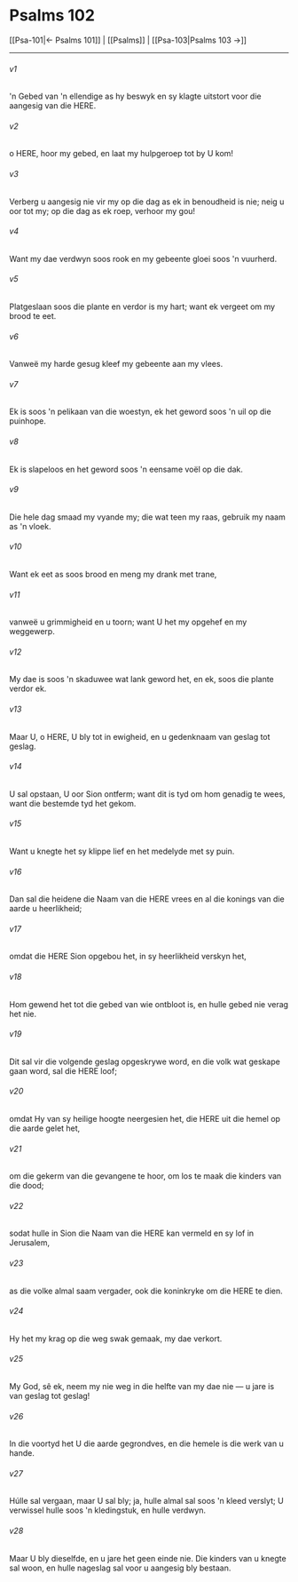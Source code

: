 # Psalms 102

[[Psa-101|← Psalms 101]] | [[Psalms]] | [[Psa-103|Psalms 103 →]]
***

###### v1
'n Gebed van 'n ellendige as hy beswyk en sy klagte uitstort voor die aangesig van die HERE. 
###### v2
o HERE, hoor my gebed, en laat my hulpgeroep tot by U kom! 
###### v3
Verberg u aangesig nie vir my op die dag as ek in benoudheid is nie; neig u oor tot my; op die dag as ek roep, verhoor my gou! 
###### v4
Want my dae verdwyn soos rook en my gebeente gloei soos 'n vuurherd. 
###### v5
Platgeslaan soos die plante en verdor is my hart; want ek vergeet om my brood te eet. 
###### v6
Vanweë my harde gesug kleef my gebeente aan my vlees. 
###### v7
Ek is soos 'n pelikaan van die woestyn, ek het geword soos 'n uil op die puinhope. 
###### v8
Ek is slapeloos en het geword soos 'n eensame voël op die dak. 
###### v9
Die hele dag smaad my vyande my; die wat teen my raas, gebruik my naam as 'n vloek. 
###### v10
Want ek eet as soos brood en meng my drank met trane, 
###### v11
vanweë u grimmigheid en u toorn; want U het my opgehef en my weggewerp. 
###### v12
My dae is soos 'n skaduwee wat lank geword het, en ek, soos die plante verdor ek. 
###### v13
Maar U, o HERE, U bly tot in ewigheid, en u gedenknaam van geslag tot geslag. 
###### v14
U sal opstaan, U oor Sion ontferm; want dit is tyd om hom genadig te wees, want die bestemde tyd het gekom. 
###### v15
Want u knegte het sy klippe lief en het medelyde met sy puin. 
###### v16
Dan sal die heidene die Naam van die HERE vrees en al die konings van die aarde u heerlikheid; 
###### v17
omdat die HERE Sion opgebou het, in sy heerlikheid verskyn het, 
###### v18
Hom gewend het tot die gebed van wie ontbloot is, en hulle gebed nie verag het nie. 
###### v19
Dit sal vir die volgende geslag opgeskrywe word, en die volk wat geskape gaan word, sal die HERE loof; 
###### v20
omdat Hy van sy heilige hoogte neergesien het, die HERE uit die hemel op die aarde gelet het, 
###### v21
om die gekerm van die gevangene te hoor, om los te maak die kinders van die dood; 
###### v22
sodat hulle in Sion die Naam van die HERE kan vermeld en sy lof in Jerusalem, 
###### v23
as die volke almal saam vergader, ook die koninkryke om die HERE te dien. 
###### v24
Hy het my krag op die weg swak gemaak, my dae verkort. 
###### v25
My God, sê ek, neem my nie weg in die helfte van my dae nie — u jare is van geslag tot geslag! 
###### v26
In die voortyd het U die aarde gegrondves, en die hemele is die werk van u hande. 
###### v27
Húlle sal vergaan, maar U sal bly; ja, hulle almal sal soos 'n kleed verslyt; U verwissel hulle soos 'n kledingstuk, en hulle verdwyn. 
###### v28
Maar U bly dieselfde, en u jare het geen einde nie. Die kinders van u knegte sal woon, en hulle nageslag sal voor u aangesig bly bestaan. 

